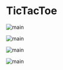 # TicTacToe

![main](https://github.com/alreviakin/TicTacToe/blob/main/images/main.png)



![main](https://github.com/alreviakin/TicTacToe/blob/main/images/playerVSplayer.png)



![main](https://github.com/alreviakin/TicTacToe/blob/main/images/complexity.png)



![main](https://github.com/alreviakin/TicTacToe/blob/main/images/aiVSplayer.png)

